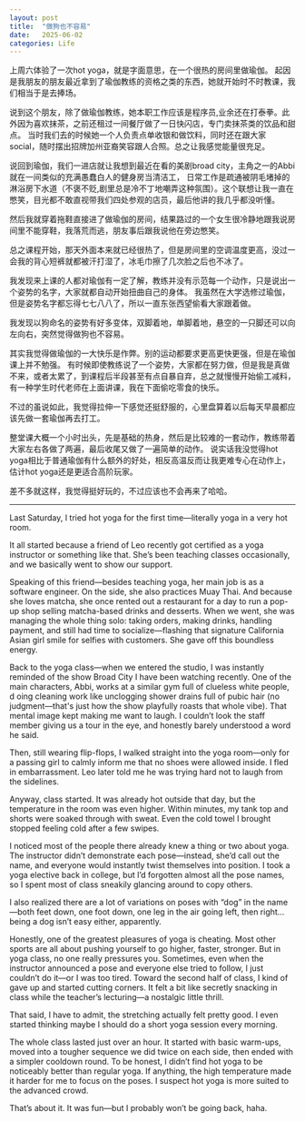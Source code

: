 ```yaml
---
layout: post
title:  "做狗也不容易"
date:   2025-06-02
categories: Life
---
```


上周六体验了一次hot yoga，就是字面意思，在一个很热的房间里做瑜伽。
起因是我朋友的朋友最近拿到了瑜伽教练的资格之类的东西，她就开始时不时教课，我们相当于是去捧场。

说到这个朋友，除了做瑜伽教练，她本职工作应该是程序员,业余还在打泰拳。此外因为喜欢抹茶，之前还租过一间餐厅做了一日快闪店，专门卖抹茶类的饮品和甜点。
当时我们去的时候她一个人负责点单收银和做饮料，同时还在跟大家social，随时摆出招牌加州亚裔笑容跟人合照。总之让我感觉能量很充足。

说回到瑜伽，我们一进店就让我想到最近在看的美剧broad city，主角之一的Abbi就在一间类似的充满愚蠢白人的健身房当清洁工，
日常工作是疏通被阴毛堵掉的淋浴房下水道（不褒不贬,剧里总是冷不丁地嘲弄这种氛围）。这个联想让我一直在憋笑，目光都不敢直视带我们四处参观的店员，最后他讲的我几乎都没听懂。

然后我就穿着拖鞋直接进了做瑜伽的房间，结果路过的一个女生很冷静地跟我说房间里不能穿鞋，我落荒而逃，朋友事后跟我说他在旁边憋笑。

总之课程开始，那天外面本来就已经很热了，但是房间里的空调温度更高，没过一会我的背心短裤就都被汗打湿了，冰毛巾擦了几次脸之后也不冰了。

我发现来上课的人都对瑜伽有一定了解，教练并没有示范每一个动作，只是说出一个姿势的名字，大家就都自动开始扭曲自己的身体。
我虽然在大学选修过瑜伽，但是姿势名字都忘得七七八八了，所以一直东张西望偷看大家跟着做。

我发现以狗命名的姿势有好多变体，双脚着地，单脚着地，悬空的一只脚还可以向左向右，突然觉得做狗也不容易。

其实我觉得做瑜伽的一大快乐是作弊。别的运动都要求更高更快更强，但是在瑜伽课上并不勉强。
有时候即使教练说了一个姿势，大家都在努力做，但是我是真做不来，或者太累了，到课程后半段甚至有点自暴自弃，总之就慢慢开始偷工减料，
有一种学生时代老师在上面讲课，我在下面偷吃零食的快乐。

不过的虽说如此，我觉得拉伸一下感觉还挺舒服的，心里盘算着以后每天早晨都应该先做一套瑜伽再去打工。

整堂课大概一个小时出头，先是基础的热身，然后是比较难的一套动作，教练带着大家左右各做了两遍，最后收尾又做了一遍简单的动作。
说实话我没觉得hot yoga相比于普通瑜伽有什么额外的好处，相反高温反而让我更难专心在动作上，估计hot yoga还是更适合高阶玩家。

差不多就这样，我觉得挺好玩的，不过应该也不会再来了哈哈。

---

Last Saturday, I tried hot yoga for the first time—literally yoga in a very hot room.

It all started because a friend of Leo recently got certified as a yoga instructor or something like that. 
She’s been teaching classes occasionally, and we basically went to show our support.

Speaking of this friend—besides teaching yoga, her main job is as a software engineer. 
On the side, she also practices Muay Thai. 
And because she loves matcha, she once rented out a restaurant for a day to run a pop-up shop selling matcha-based drinks and desserts.
When we went, she was managing the whole thing solo: taking orders, making drinks, handling payment, and still had time to 
socialize—flashing that signature California Asian girl smile for selfies with customers. 
She gave off this boundless energy.

Back to the yoga class—when we entered the studio, I was instantly reminded of the show Broad City I have been watching recently. 
One of the main characters, Abbi, works at a similar gym full of clueless white people, d
oing cleaning work like unclogging shower drains full of pubic hair (no judgment—that's just how the show playfully roasts that whole vibe).
That mental image kept making me want to laugh. I couldn’t look the staff member giving us a tour in the eye, 
and honestly barely understood a word he said.

Then, still wearing flip-flops, I walked straight into the yoga room—only for a passing girl to calmly inform me that no shoes were allowed inside. 
I fled in embarrassment. Leo later told me he was trying hard not to laugh from the sidelines.

Anyway, class started. It was already hot outside that day, but the temperature in the room was even higher. 
Within minutes, my tank top and shorts were soaked through with sweat. 
Even the cold towel I brought stopped feeling cold after a few swipes.

I noticed most of the people there already knew a thing or two about yoga. 
The instructor didn’t demonstrate each pose—instead, she’d call out the name, and everyone would instantly twist themselves into position.
I took a yoga elective back in college, but I’d forgotten almost all the pose names, 
so I spent most of class sneakily glancing around to copy others.

I also realized there are a lot of variations on poses with “dog” in the name—both feet down, one foot down, 
one leg in the air going left, then right… being a dog isn’t easy either, apparently.

Honestly, one of the greatest pleasures of yoga is cheating. 
Most other sports are all about pushing yourself to go higher, faster, stronger. 
But in yoga class, no one really pressures you.
Sometimes, even when the instructor announced a pose and everyone else tried to follow, 
I just couldn’t do it—or I was too tired. 
Toward the second half of class, I kind of gave up and started cutting corners. 
It felt a bit like secretly snacking in class while the teacher’s lecturing—a nostalgic little thrill.

That said, I have to admit, the stretching actually felt pretty good. 
I even started thinking maybe I should do a short yoga session every morning.

The whole class lasted just over an hour. It started with basic warm-ups, moved into a tougher sequence we did twice on each side, 
then ended with a simpler cooldown round.
To be honest, I didn’t find hot yoga to be noticeably better than regular yoga. 
If anything, the high temperature made it harder for me to focus on the poses. I suspect hot yoga is more suited to the advanced crowd.

That’s about it. It was fun—but I probably won’t be going back, haha.
